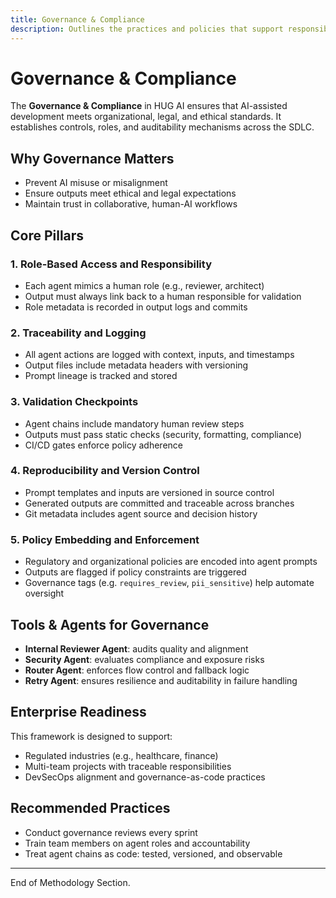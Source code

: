 ```yaml
---
title: Governance & Compliance
description: Outlines the practices and policies that support responsible, enterprise-ready AI-assisted software development.
---
```


# Governance & Compliance

The **Governance & Compliance** in HUG AI ensures that AI-assisted development meets organizational, legal, and ethical standards. It establishes controls, roles, and auditability mechanisms across the SDLC.

## Why Governance Matters

- Prevent AI misuse or misalignment
- Ensure outputs meet ethical and legal expectations
- Maintain trust in collaborative, human-AI workflows

## Core Pillars

### 1. Role-Based Access and Responsibility
- Each agent mimics a human role (e.g., reviewer, architect)
- Output must always link back to a human responsible for validation
- Role metadata is recorded in output logs and commits

### 2. Traceability and Logging
- All agent actions are logged with context, inputs, and timestamps
- Output files include metadata headers with versioning
- Prompt lineage is tracked and stored

### 3. Validation Checkpoints
- Agent chains include mandatory human review steps
- Outputs must pass static checks (security, formatting, compliance)
- CI/CD gates enforce policy adherence

### 4. Reproducibility and Version Control
- Prompt templates and inputs are versioned in source control
- Generated outputs are committed and traceable across branches
- Git metadata includes agent source and decision history

### 5. Policy Embedding and Enforcement
- Regulatory and organizational policies are encoded into agent prompts
- Outputs are flagged if policy constraints are triggered
- Governance tags (e.g. `requires_review`, `pii_sensitive`) help automate oversight

## Tools & Agents for Governance

- **Internal Reviewer Agent**: audits quality and alignment
- **Security Agent**: evaluates compliance and exposure risks
- **Router Agent**: enforces flow control and fallback logic
- **Retry Agent**: ensures resilience and auditability in failure handling

## Enterprise Readiness
This framework is designed to support:

- Regulated industries (e.g., healthcare, finance)
- Multi-team projects with traceable responsibilities
- DevSecOps alignment and governance-as-code practices

## Recommended Practices

- Conduct governance reviews every sprint
- Train team members on agent roles and accountability
- Treat agent chains as code: tested, versioned, and observable

---

End of Methodology Section.
